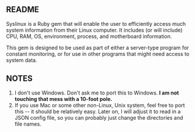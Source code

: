 ## README ##
Syslinux is a Ruby gem that will enable the user to efficiently access much system information from their Linux computer. It includes (or will include) CPU, RAM, OS, environment, process, and motherboard information.


This gem is designed to be used as part of either a server-type program for constant monitoring, or for use in other programs that might need access to system data.


## NOTES ##
1) I don't use Windows. Don't ask me to port this to Windows. **I am not touching that mess with a 10-foot pole.**
1) If you use Mac or some other non-Linux, Unix system, feel free to port this -- it should be relatively easy. Later on, I will adjust it to read in a JSON config file, so you can probably just change the directories and file names.
